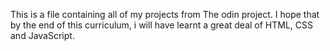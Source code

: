 This is a file containing all of my projects from The odin project.
I hope that by the end of this curriculum, i will have learnt a great deal of HTML, CSS and JavaScript.